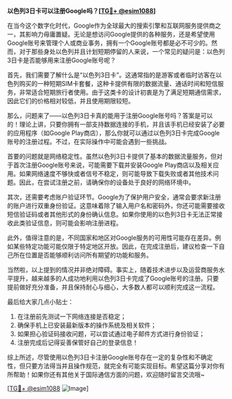 **以色列3日卡可以注册Google吗？[[TG💪+ @esim1088](https://t.me/s/esim1088)]**

在当今这个数字化时代，Google作为全球最大的搜索引擎和互联网服务提供商之一，其影响力毋庸置疑。无论是想访问Google提供的各种服务，还是希望使用Google账号来管理个人或商业事务，拥有一个Google账号都是必不可少的。然而，对于那些身处以色列并且计划短期停留的人来说，一个常见的疑问是：以色列3日卡是否能够用来注册Google账号呢？

首先，我们需要了解什么是“以色列3日卡”。这通常指的是游客或者临时访客在以色列购买的一种短期SIM卡套餐，这种卡提供有限的数据流量、通话时间和短信服务，非常适合短期旅行者使用。由于这类卡的设计初衷是为了满足短期通信需求，因此它们的价格相对较低，并且使用期限较短。

那么，问题来了——以色列3日卡真的能用于注册Google账号吗？答案是可以的！理论上讲，只要你拥有一部支持数据连接的手机，并且该手机已经安装了必要的应用程序（如Google Play商店），那么你就可以通过以色列3日卡完成Google账号的注册过程。不过，在实际操作中可能会遇到一些挑战。

首要的问题就是网络稳定性。虽然以色列3日卡提供了基本的数据流量服务，但对于首次注册Google账号来说，可能需要下载并安装Google Play商店以及相关应用。如果网络速度不够快或者信号不稳定，则可能导致下载失败或者其他技术问题。因此，在尝试注册之前，请确保你的设备处于良好的网络环境中。

其次，还需要考虑账户验证环节。Google为了保护用户安全，通常会要求新注册的账户进行双重身份验证。这意味着除了输入用户名和密码外，你还可能需要接收短信验证码或者其他形式的身份确认信息。如果你使用的以色列3日卡无法正常接收此类验证信息，则可能会影响注册进程。

此外，值得注意的是，不同国家和地区对Google服务的可用性可能存在差异。例如某些特定功能可能仅限于特定地区开放。因此，在完成注册后，建议检查一下自己所在位置是否能够顺利访问所有期望的功能和服务。

当然啦，以上提到的情况并非绝对障碍。事实上，随着技术进步以及运营商服务水平提升，越来越多的人成功地利用以色列3日卡完成了Google账号的注册。只要提前做好充分准备，并且保持耐心与细心，大多数人都可以顺利完成这一流程。

最后给大家几点小贴士：
1. 在注册前先测试一下网络连接是否稳定；
2. 确保手机上已安装最新版本的操作系统及相关软件；
3. 如果担心验证码接收问题，可以尝试通过电子邮件方式进行身份验证；
4. 注册完成后记得妥善保管好自己的登录信息！

综上所述，尽管使用以色列3日卡注册Google账号存在一定的复杂性和不确定性，但只要方法得当并且操作规范，就完全有可能实现目标。希望这篇分享对你有所帮助！如果你还有其他关于国际通信方面的问题，欢迎随时留言交流哦~

[[TG💪+ @esim1088](https://t.me/s/esim1088) ![Image](https://i.postimg.cc/4NQfJmqS/Snipaste-2025-05-13-00-14-12.png)]